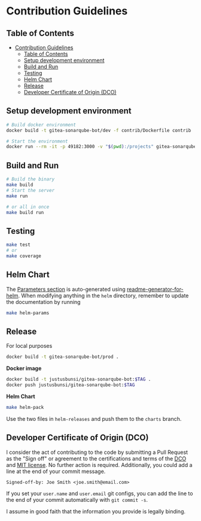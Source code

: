 # Contribution Guidelines

## Table of Contents

- [Contribution Guidelines](#contribution-guidelines)
  - [Table of Contents](#table-of-contents)
  - [Setup development environment](#setup-development-environment)
  - [Build and Run](#build-and-run)
  - [Testing](#testing)
  - [Helm Chart](#helm-chart)
  - [Release](#release)
  - [Developer Certificate of Origin (DCO)](#developer-certificate-of-origin-dco)

## Setup development environment

```bash
# Build docker environment
docker build -t gitea-sonarqube-bot/dev -f contrib/Dockerfile contrib

# Start the environment
docker run --rm -it -p 49182:3000 -v "$(pwd):/projects" gitea-sonarqube-bot/dev
```

## Build and Run

```bash
# Build the binary
make build
# Start the server
make run

# or all in once
make build run
```

## Testing

```bash
make test
# or
make coverage
```

## Helm Chart

The [Parameters section](helm/README.md#parameters) is auto-generated using [readme-generator-for-helm](https://github.com/bitnami-labs/readme-generator-for-helm).
When modifying anything in the `helm` directory, remember to update the documentation by running

```bash
make helm-params
```

## Release

For local purposes

```bash
docker build -t gitea-sonarqube-bot/prod .
```

**Docker image**

```bash
docker build -t justusbunsi/gitea-sonarqube-bot:$TAG .
docker push justusbunsi/gitea-sonarqube-bot:$TAG
```

**Helm Chart**

```bash
make helm-pack
```

Use the two files in `helm-releases` and push them to the `charts` branch.

## Developer Certificate of Origin (DCO)

I consider the act of contributing to the code by submitting a Pull Request as the "Sign off" or agreement to the 
certifications and terms of the [DCO](DCO) and [MIT license](LICENSE). No further action is required. Additionally, 
you could add a line at the end of your commit message.

```
Signed-off-by: Joe Smith <joe.smith@email.com>
```

If you set your `user.name` and `user.email` git configs, you can add the line to the end of your commit automatically 
with `git commit -s`.

I assume in good faith that the information you provide is legally binding.
